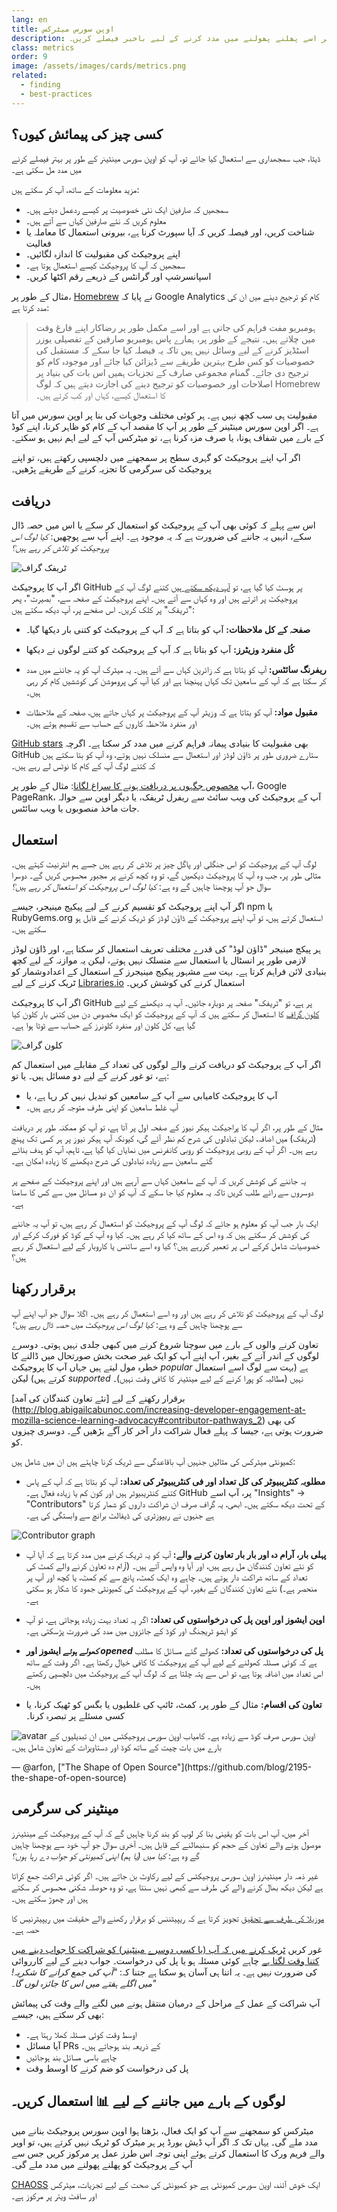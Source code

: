```yaml
---
lang: en
title: اوپن سورس میٹرکس
description: اپنے اوپن سورس پروجیکٹ کی کامیابی کی پیمائش اور ان کا سراغ لگا کر اسے پھلنے پھولنے میں مدد کرنے کے لیے باخبر فیصلے کریں۔
class: metrics
order: 9
image: /assets/images/cards/metrics.png
related:
  - finding
  - best-practices
---
```


## کسی چیز کی پیمائش کیوں؟

ڈیٹا، جب سمجھداری سے استعمال کیا جائے تو، آپ کو اوپن سورس مینٹینر کے طور پر بہتر فیصلے کرنے میں مدد مل سکتی ہے۔

مزید معلومات کے ساتھ، آپ کر سکتے ہیں:

* سمجھیں کہ صارفین ایک نئی خصوصیت پر کیسے ردعمل دیتے ہیں۔
* معلوم کریں کہ نئے صارفین کہاں سے آتے ہیں۔
* شناخت کریں، اور فیصلہ کریں کہ آیا سپورٹ کرنا ہے، بیرونی استعمال کا معاملہ یا فعالیت
* اپنے پروجیکٹ کی مقبولیت کا اندازہ لگائیں۔
* سمجھیں کہ آپ کا پروجیکٹ کیسے استعمال ہوتا ہے۔
* اسپانسرشپ اور گرانٹس کے ذریعے رقم اکٹھا کریں۔

مثال کے طور پر، [Homebrew](https://github.com/Homebrew/brew/blob/bbed7246bc5c5b7acb8c1d427d10b43e090dfd39/docs/Analytics.md) نے پایا کہ Google Analytics کام کو ترجیح دینے میں ان کی مدد کرتا ہے:

> ہومبریو مفت فراہم کی جاتی ہے اور اسے مکمل طور پر رضاکار اپنے فارغ وقت میں چلاتے ہیں۔ نتیجے کے طور پر، ہمارے پاس ہومبریو صارفین کے تفصیلی یوزر اسٹڈیز کرنے کے لیے وسائل نہیں ہیں تاکہ یہ فیصلہ کیا جا سکے کہ مستقبل کی خصوصیات کو کس طرح بہترین طریقے سے ڈیزائن کیا جائے اور موجودہ کام کو ترجیح دی جائے۔ گمنام مجموعی صارف کے تجزیات ہمیں اس بات کی بنیاد پر اصلاحات اور خصوصیات کو ترجیح دینے کی اجازت دیتے ہیں کہ لوگ Homebrew کا استعمال کیسے، کہاں اور کب کرتے ہیں۔

مقبولیت ہی سب کچھ نہیں ہے۔ ہر کوئی مختلف وجوہات کی بنا پر اوپن سورس میں آتا ہے۔ اگر اوپن سورس مینٹینر کے طور پر آپ کا مقصد آپ کے کام کو ظاہر کرنا، اپنے کوڈ کے بارے میں شفاف ہونا، یا صرف مزہ کرنا ہے، تو میٹرکس آپ کے لیے اہم نہیں ہو سکتے۔

اگر آپ اپنے پروجیکٹ کو گہری سطح پر سمجھنے میں دلچسپی رکھتے ہیں، تو اپنے پروجیکٹ کی سرگرمی کا تجزیہ کرنے کے طریقے پڑھیں۔

## دریافت

اس سے پہلے کہ کوئی بھی آپ کے پروجیکٹ کو استعمال کر سکے یا اس میں حصہ ڈال سکے، انہیں یہ جاننے کی ضرورت ہے کہ یہ موجود ہے۔ اپنے آپ سے پوچھیں: _کیا لوگ اس پروجیکٹ کو تلاش کر رہے ہیں؟_

![ٹریفک گراف](/assets/images/metrics/repo_traffic_graphs_tooltip.png)

اگر آپ کا پروجیکٹ GitHub پر ہوسٹ کیا گیا ہے، تو [آپ دیکھ سکتے ہیں](https://help.github.com/articles/about-repository-graphs/#traffic) کتنے لوگ آپ کے پروجیکٹ پر اترتے ہیں اور وہ کہاں سے آتے ہیں۔ اپنے پروجیکٹ کے صفحہ سے، "بصیرت"، پھر "ٹریفک" پر کلک کریں۔ اس صفحے پر، آپ دیکھ سکتے ہیں:

* **صفحہ کے کل ملاحظات:** آپ کو بتاتا ہے کہ آپ کے پروجیکٹ کو کتنی بار دیکھا گیا۔

* **کُل منفرد وزیٹرز:** آپ کو بتاتا ہے کہ آپ کے پروجیکٹ کو کتنے لوگوں نے دیکھا

* **ریفرنگ سائٹس:** آپ کو بتاتا ہے کہ زائرین کہاں سے آئے ہیں۔ یہ میٹرک آپ کو یہ جاننے میں مدد کر سکتا ہے کہ آپ کے سامعین تک کہاں پہنچنا ہے اور کیا آپ کی پروموشن کی کوششیں کام کر رہی ہیں۔

* **مقبول مواد:** آپ کو بتاتا ہے کہ وزیٹر آپ کے پروجیکٹ پر کہاں جاتے ہیں، صفحہ کے ملاحظات اور منفرد ملاحظہ کاروں کے حساب سے تقسیم ہوتے ہیں۔

[GitHub stars](https://help.github.com/articles/about-stars/) بھی مقبولیت کا بنیادی پیمانہ فراہم کرنے میں مدد کر سکتا ہے۔ اگرچہ GitHub ستارے ضروری طور پر ڈاؤن لوڈز اور استعمال سے منسلک نہیں ہوتے، وہ آپ کو بتا سکتے ہیں کہ کتنے لوگ آپ کے کام کا نوٹس لے رہے ہیں۔

آپ [مخصوص جگہوں پر دریافت ہونے کا سراغ لگانا](https://opensource.com/business/16/6/pirate-metrics): مثال کے طور پر، Google PageRank، آپ کے پروجیکٹ کی ویب سائٹ سے ریفرل ٹریفک، یا دیگر اوپن سے حوالہ جات ماخذ منصوبوں یا ویب سائٹس.

## استعمال

لوگ آپ کے پروجیکٹ کو اس جنگلی اور پاگل چیز پر تلاش کر رہے ہیں جسے ہم انٹرنیٹ کہتے ہیں۔ مثالی طور پر، جب وہ آپ کا پروجیکٹ دیکھیں گے، تو وہ کچھ کرنے پر مجبور محسوس کریں گے۔ دوسرا سوال جو آپ پوچھنا چاہیں گے وہ ہے: _کیا لوگ اس پروجیکٹ کو استعمال کر رہے ہیں؟_

اگر آپ اپنے پروجیکٹ کو تقسیم کرنے کے لیے پیکیج مینیجر، جیسے npm یا RubyGems.org استعمال کرتے ہیں، تو آپ اپنے پروجیکٹ کے ڈاؤن لوڈز کو ٹریک کرنے کے قابل ہو سکتے ہیں۔

ہر پیکج مینیجر "ڈاؤن لوڈ" کی قدرے مختلف تعریف استعمال کر سکتا ہے، اور ڈاؤن لوڈز لازمی طور پر انسٹال یا استعمال سے منسلک نہیں ہوتے، لیکن یہ موازنہ کے لیے کچھ بنیادی لائن فراہم کرتا ہے۔ بہت سے مشہور پیکیج مینیجرز کے استعمال کے اعدادوشمار کو ٹریک کرنے کے لیے [Libraries.io](https://libraries.io/) استعمال کرنے کی کوشش کریں۔


اگر آپ کا پروجیکٹ GitHub پر ہے، تو "ٹریفک" صفحہ پر دوبارہ جائیں۔ آپ یہ دیکھنے کے لیے [کلون گراف](https://github.com/blog/1873-clone-graphs) کا استعمال کر سکتے ہیں کہ آپ کے پروجیکٹ کو ایک مخصوص دن میں کتنی بار کلون کیا گیا ہے، کل کلون اور منفرد کلونرز کے حساب سے ٹوٹا ہوا ہے۔

![کلون گراف](/assets/images/metrics/clone_graph.png)

اگر آپ کے پروجیکٹ کو دریافت کرنے والے لوگوں کی تعداد کے مقابلے میں استعمال کم ہے، تو غور کرنے کے لیے دو مسائل ہیں۔ یا تو:

* آپ کا پروجیکٹ کامیابی سے آپ کے سامعین کو تبدیل نہیں کر رہا ہے، یا
* آپ غلط سامعین کو اپنی طرف متوجہ کر رہے ہیں۔

مثال کے طور پر، اگر آپ کا پراجیکٹ ہیکر نیوز کے صفحہ اول پر آتا ہے، تو آپ کو ممکنہ طور پر دریافت (ٹریفک) میں اضافہ، لیکن تبادلوں کی شرح کم نظر آئے گی، کیونکہ آپ ہیکر نیوز پر ہر کسی تک پہنچ رہے ہیں۔ اگر آپ کے روبی پروجیکٹ کو روبی کانفرنس میں نمایاں کیا گیا ہے، تاہم، آپ کو ہدف بنائے گئے سامعین سے زیادہ تبادلوں کی شرح دیکھنے کا زیادہ امکان ہے۔

یہ جاننے کی کوشش کریں کہ آپ کے سامعین کہاں سے آرہے ہیں اور اپنے پروجیکٹ کے صفحے پر دوسروں سے رائے طلب کریں تاکہ یہ معلوم کیا جا سکے کہ آپ کو ان دو مسائل میں سے کس کا سامنا ہے۔

ایک بار جب آپ کو معلوم ہو جائے کہ لوگ آپ کے پروجیکٹ کو استعمال کر رہے ہیں، تو آپ یہ جاننے کی کوشش کر سکتے ہیں کہ وہ اس کے ساتھ کیا کر رہے ہیں۔ کیا وہ آپ کے کوڈ کو فورک کرکے اور خصوصیات شامل کرکے اس پر تعمیر کررہے ہیں؟ کیا وہ اسے سائنس یا کاروبار کے لیے استعمال کر رہے ہیں؟

## برقرار رکھنا

لوگ آپ کے پروجیکٹ کو تلاش کر رہے ہیں اور وہ اسے استعمال کر رہے ہیں۔ اگلا سوال جو آپ اپنے آپ سے پوچھنا چاہیں گے وہ ہے: _کیا لوگ اس پروجیکٹ میں حصہ ڈال رہے ہیں؟_

تعاون کرنے والوں کے بارے میں سوچنا شروع کرنے میں کبھی جلدی نہیں ہوتی۔ دوسرے لوگوں کے اندر آنے کے بغیر، آپ اپنے آپ کو ایک غیر صحت بخش صورتحال میں ڈالنے کا خطرہ مول لیتے ہیں جہاں آپ کا پروجیکٹ _popular_ ہے (بہت سے لوگ اسے استعمال کرتے ہیں) لیکن _supported_ نہیں (مطالبہ کو پورا کرنے کے لیے مینٹینر کا کافی وقت نہیں)۔

برقرار رکھنے کے لیے [نئے تعاون کنندگان کی آمد] (http://blog.abigailcabunoc.com/increasing-developer-engagement-at-mozilla-science-learning-advocacy#contributor-pathways_2) کی بھی ضرورت ہوتی ہے، جیسا کہ پہلے فعال شراکت دار آخر کار آگے بڑھیں گے۔ دوسری چیزوں کو.

کمیونٹی میٹرکس کی مثالیں جنہیں آپ باقاعدگی سے ٹریک کرنا چاہتے ہیں ان میں شامل ہیں:

* **مطلوبہ کنٹریبیوٹر کی کل تعداد اور فی کنٹریبیوٹر کی تعداد:** آپ کو بتاتا ہے کہ آپ کے پاس کتنے کنٹریبیوٹر ہیں اور کون کم یا زیادہ فعال ہے۔ GitHub پر، آپ اسے "Insights" -> "Contributors" کے تحت دیکھ سکتے ہیں۔ ابھی، یہ گراف صرف ان شراکت داروں کو شمار کرتا ہے جنہوں نے ریپوزٹری کی ڈیفالٹ برانچ سے وابستگی کی ہے۔

![Contributor graph](/assets/images/metrics/repo_contributors_specific_graph.png)

* **پہلی بار، آرام دہ اور بار بار تعاون کرنے والے:** آپ کو یہ ٹریک کرنے میں مدد کرتا ہے کہ آیا آپ کو نئے تعاون کنندگان مل رہے ہیں، اور آیا وہ واپس آتے ہیں۔ (آرام دہ تعاون کرنے والے کمٹ کی تعداد کے ساتھ شراکت دار ہوتے ہیں۔ چاہے وہ ایک کمٹ، پانچ سے کم کمٹ، یا کچھ اور آپ پر منحصر ہے۔) نئے تعاون کنندگان کے بغیر، آپ کے پروجیکٹ کی کمیونٹی جمود کا شکار ہو سکتی ہے۔

* **اوپن ایشوز اور اوپن پل کی درخواستوں کی تعداد:** اگر یہ تعداد بہت زیادہ ہوجاتی ہے، تو آپ کو ایشو ٹریجنگ اور کوڈ کے جائزوں میں مدد کی ضرورت پڑسکتی ہے۔

* **_کھولے ہوئے_ ایشوز اور _opened_ پل کی درخواستوں کی تعداد:** کھولے گئے مسائل کا مطلب ہے کہ کوئی مسئلہ کھولنے کے لیے آپ کے پروجیکٹ کا کافی خیال رکھتا ہے۔ اگر وقت کے ساتھ اس تعداد میں اضافہ ہوتا ہے، تو اس سے پتہ چلتا ہے کہ لوگ آپ کے پروجیکٹ میں دلچسپی رکھتے ہیں۔

* **تعاون کی اقسام:** مثال کے طور پر، کمٹ، ٹائپ کی غلطیوں یا بگس کو ٹھیک کرنا، یا کسی مسئلے پر تبصرہ کرنا۔

<aside markdown="1" class="pquote">
  <img src="https://avatars.githubusercontent.com/arfon?s=180" class="pquote-avatar" alt="avatar">
 اوپن سورس صرف کوڈ سے زیادہ ہے۔ کامیاب اوپن سورس پروجیکٹس میں ان تبدیلیوں کے بارے میں بات چیت کے ساتھ کوڈ اور دستاویزات کے تعاون شامل ہیں۔

  <p markdown="1" class="pquote-credit">
— @arfon, ["The Shape of Open Source"](https://github.com/blog/2195-the-shape-of-open-source)
  </p>
</aside>

## مینٹینر کی سرگرمی

آخر میں، آپ اس بات کو یقینی بنا کر لوپ کو بند کرنا چاہیں گے کہ آپ کے پروجیکٹ کے مینٹینرز موصول ہونے والے تعاون کے حجم کو سنبھالنے کے قابل ہیں۔ آخری سوال جو آپ خود سے پوچھنا چاہیں گے وہ ہے: _کیا میں (یا ہم) اپنی کمیونٹی کو جواب دے رہا ہوں؟_

غیر ذمہ دار مینٹینرز اوپن سورس پروجیکٹس کے لیے رکاوٹ بن جاتے ہیں۔ اگر کوئی شراکت جمع کراتا ہے لیکن دیکھ بھال کرنے والے کی طرف سے کبھی نہیں سنتا ہے، تو وہ حوصلہ شکنی محسوس کر سکتے ہیں اور چھوڑ سکتے ہیں۔

[موزیلا کی طرف سے تحقیق](https://docs.google.com/presentation/d/1hsJLv1ieSqtXBzd5YZusY-mB8e1VJzaeOmh8Q4VeMio/edit#slide=id.g43d857af8_0177) تجویز کرتا ہے کہ ریپیٹننس کو برقرار رکھنے والے حقیقت میں ریپیٹرنیس کا حصہ ہے۔

غور کریں [ٹریک کرنے میں کہ آپ (یا کسی دوسرے مینٹینر) کو شراکت کا جواب دینے میں کتنا وقت لگتا ہے](https://github.blog/2023-07-19-metrics-for-issues-pull-requests-and-discuss/) چاہے کوئی مسئلہ ہو یا پل کی درخواست۔ جواب دینے کے لیے کارروائی کی ضرورت نہیں ہے۔ یہ اتنا ہی آسان ہو سکتا ہے جتنا کہ: _"آپ کی جمع کرانے کا شکریہ! میں اگلے ہفتے میں اس کا جائزہ لوں گا۔"_

آپ شراکت کے عمل کے مراحل کے درمیان منتقل ہونے میں لگنے والے وقت کی پیمائش بھی کر سکتے ہیں، جیسے:

* اوسط وقت کوئی مسئلہ کھلا رہتا ہے۔
* آیا مسائل PRs کے ذریعہ بند ہوجاتے ہیں۔
* چاہے باسی مسائل بند ہوجائیں
* پل کی درخواست کو ضم کرنے کا اوسط وقت

## لوگوں کے بارے میں جاننے کے لیے 📊 استعمال کریں۔

میٹرکس کو سمجھنے سے آپ کو ایک فعال، بڑھتا ہوا اوپن سورس پروجیکٹ بنانے میں مدد ملے گی۔ یہاں تک کہ اگر آپ ڈیش بورڈ پر ہر میٹرک کو ٹریک نہیں کرتے ہیں، تو اوپر والے فریم ورک کا استعمال کرتے ہوئے اپنی توجہ اس طرز عمل پر مرکوز کریں جس سے آپ کے پروجیکٹ کو پھلنے پھولنے میں مدد ملے گی۔

[CHAOSS](https://chaoss.community/) ایک خوش آئند، اوپن سورس کمیونٹی ہے جو کمیونٹی کی صحت کے لیے تجزیات، میٹرکس اور سافٹ ویئر پر مرکوز ہے۔

